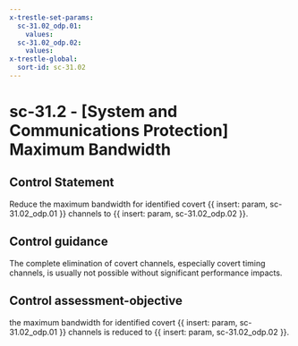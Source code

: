 ```yaml
---
x-trestle-set-params:
  sc-31.02_odp.01:
    values:
  sc-31.02_odp.02:
    values:
x-trestle-global:
  sort-id: sc-31.02
---
```


# sc-31.2 - \[System and Communications Protection\] Maximum Bandwidth

## Control Statement

Reduce the maximum bandwidth for identified covert {{ insert: param, sc-31.02_odp.01 }} channels to {{ insert: param, sc-31.02_odp.02 }}.

## Control guidance

The complete elimination of covert channels, especially covert timing channels, is usually not possible without significant performance impacts.

## Control assessment-objective

the maximum bandwidth for identified covert {{ insert: param, sc-31.02_odp.01 }} channels is reduced to {{ insert: param, sc-31.02_odp.02 }}.
